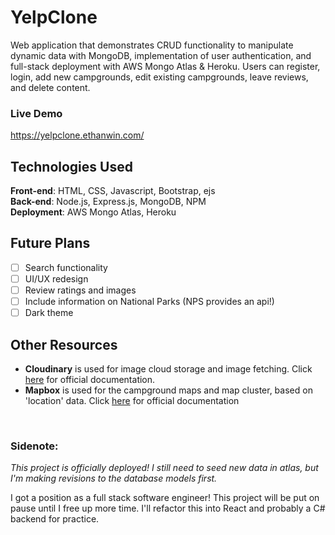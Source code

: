 # YelpClone
 Web application that demonstrates CRUD functionality to manipulate dynamic data with MongoDB, implementation of user authentication, and full-stack deployment with  AWS Mongo Atlas & Heroku. Users can register, login, add new campgrounds, edit existing campgrounds, leave reviews, and delete content. 

### Live Demo
https://yelpclone.ethanwin.com/

## Technologies Used
**Front-end**:  HTML, CSS, Javascript, Bootstrap, ejs\
**Back-end**:  Node.js, Express.js, MongoDB, NPM\
**Deployment**:  AWS Mongo Atlas, Heroku

## Future Plans
- [ ] Search functionality
- [ ] UI/UX redesign
- [ ] Review ratings and images
- [ ] Include information on National Parks (NPS provides an api!)
- [ ] Dark theme

## Other Resources
- **Cloudinary** is used for image cloud storage and image fetching. Click [here](https://cloudinary.com/documentation) for official documentation. 
- **Mapbox** is used for the campground maps and map cluster, based on 'location' data. Click [here](https://docs.mapbox.com/mapbox-gl-js/api/) for official documentation

&nbsp;
### **Sidenote**:
*This project is officially deployed! I still need to seed new data in atlas, but I'm making revisions to the database models first.*  

I got a position as a full stack software engineer! This project will be put on pause until I free up more time. I'll refactor this into React and probably a C# backend for practice. 

<!-- 
Purpose 
Features
-->
